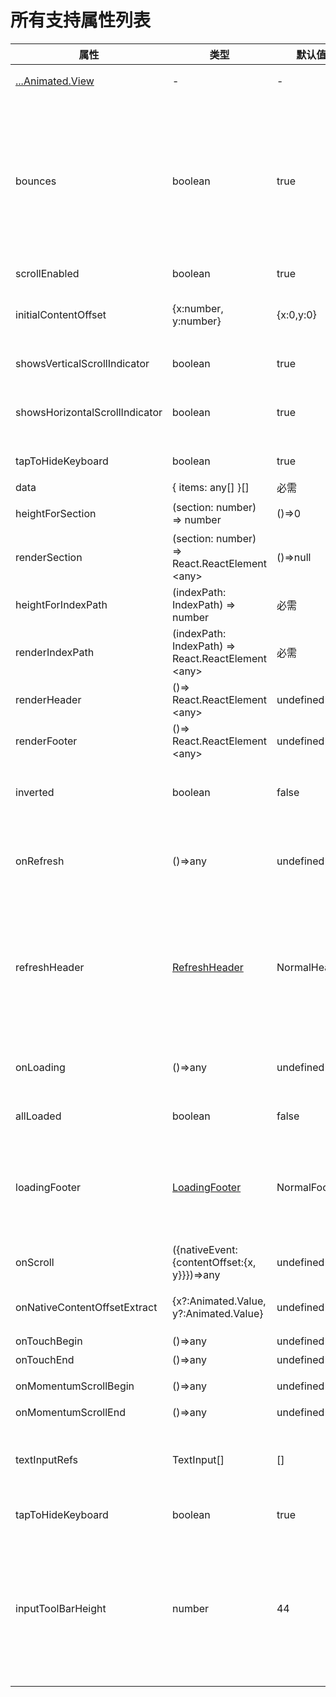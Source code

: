 # 所有支持属性列表

属性  |  类型  |  默认值  |  描述  
---- | ------ | --------- | --------
[...Animated.View](http://facebook.github.io/react-native/docs/view) | - | - | 支持有View的属性
bounces | boolean | true | 滑动超出内容视图后是否可以弹性地继续滑动(iOS & Android，如果为true，水平方向内容视图如果没有超过SpringScrollView则不会有弹性，垂直方向始终具有弹性）
scrollEnabled | boolean | true | 是否可以滚动
initialContentOffset | {x:number, y:number} | {x:0,y:0} | 初始化偏移，仅第一次初始化有效，后期更改无效（已支持x方向）
showsVerticalScrollIndicator | boolean | true | 显示垂直滚动指示器
showsHorizontalScrollIndicator | boolean | true | 显示水平滚动指示器（内容视图超出LargeList视口才有用）
tapToHideKeyboard | boolean | true | 点击LargeList是否收起键盘
data | { items: any[] }[] | 必需 | 列表的数据源
heightForSection | (section: number) => number | ()=>0 | 返回列表每一组组头高度的函数
renderSection | (section: number) => React.ReactElement &lt;any> | ()=>null | 每一组组头的render函数
heightForIndexPath | (indexPath: IndexPath) => number | 必需 | 返回列表每一行高度的函数
renderIndexPath | (indexPath: IndexPath) => React.ReactElement &lt;any> | 必需 | 每一行的render函数
renderHeader | ()=> React.ReactElement &lt;any> | undefined | 列表的头部组件函数
renderFooter | ()=> React.ReactElement &lt;any> | undefined | 列表的尾部组件函数
inverted | boolean | false | 翻转滚动方向，适配聊天App，查看示例 [ChatExample](https://github.com/bolan9999/react-native-largelist/tree/master/Examples/ChatExample.js) .
onRefresh | ()=>any | undefined | 下拉刷新的回调函数,如果设置了此属性，则会在顶部加一个刷新Header
refreshHeader | [RefreshHeader](https://github.com/bolan9999/react-native-spring-scrollview/blob/master/src/RefreshHeader.js) | NormalHeader | 选择下拉刷新的组件，用户如果不希望高度自定义，则可以不设定直接使用NormalHeader,如果需要高度自定义，请参看[自定义下拉刷新](zh-cn/V3/CustomRefresh)
onLoading | ()=>any | undefined | 上拉加载的回调函数,如果设置了此属性，则会在底部加一个加载组件
allLoaded | boolean | false | 数据是否加载完成。
loadingFooter | [LoadingFooter](https://github.com/bolan9999/react-native-spring-scrollview/blob/master/src/LoadingFooter.js) | NormalFooter | 上拉加载组件，用户如果不希望自定义，则可以使用NormalFooter,如果需要高度自定义，请参看[自定义上拉加载](CustomLoading)
onScroll | ({nativeEvent:{contentOffset:{x, y}}})=>any | undefined | 监听列表滑动（JavaScript端）
onNativeContentOffsetExtract | {x?:Animated.Value, y?:Animated.Value} | undefined | 使用原生动画值监听滑动偏移，可以用作插值动画
onTouchBegin | ()=>any | undefined | 手指按下时回调
onTouchEnd | ()=>any | undefined | 手指抬起时回调
onMomentumScrollBegin | ()=>any | undefined | 松手后减速开始的回调
onMomentumScrollEnd | ()=>any | undefined | 减速结束回调
textInputRefs | TextInput[] | [] | 将TextInput的引用传入，让SpringScrollView自动管理键盘遮挡问题。
tapToHideKeyboard | boolean | true | 触摸屏幕时是否隐藏键盘
inputToolBarHeight | number | 44 | 不同的系统，不同的三方输入法，键盘的工具栏高度是不确定的，并且官方没有给出获取工具栏高度的办法，这个属性用以给用户小幅调整键盘弹起时，组件偏移的位置
